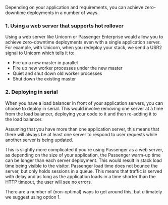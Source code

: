 Depending on your application and requirements, you can achieve zero-downtime deployments in a number of ways.

### 1. Using a web server that supports hot rollover
Using a web server like Unicorn or Passenger Enterprise would allow you to achieve zero-downtime deployments even with a single application server. For example, with Unicorn, when you redeploy your stack, we send a USR2 signal to Unicorn which tells it to:

* Fire up a new master in parallel
* Fire up new worker processes under the new master
* Quiet and shut down old worker processes
* Shut down the existing master

### 2. Deploying in serial

When you have a load balancer in front of your application servers, you can choose to deploy in serial. This would involve removing one server at a time from the load balancer, deploying your code to it and then re-adding it to the load balancer.

Assuming that you have more than one application server, this means that there will always be at least one server to respond to user requests while another server is being updated.

This is slightly more complicated if you're using Passenger as a web server, as depending on the size of your application, the Passenger warm-up time can be longer than each server deployment. This would result in stack load time being visible to the visitor. Passenger load time does not bounce the server, but only holds sessions in a queue. This means that traffic is served with delay and as long as the application loads in a time shorter than the HTTP timeout, the user will see no errors.

There are a number of (non-optimal) ways to get around this, but ultimately we suggest using option 1.

